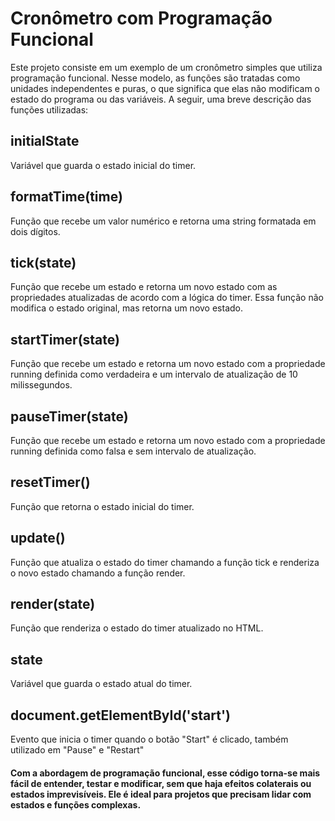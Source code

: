 <h1>Cronômetro com Programação Funcional</h1>
Este projeto consiste em um exemplo de um cronômetro simples que utiliza programação funcional. Nesse modelo, as funções são tratadas como unidades independentes e puras, o que significa que elas não modificam o estado do programa ou das variáveis. A seguir, uma breve descrição das funções utilizadas:

<h2>initialState</h2>
Variável que guarda o estado inicial do timer.

<h2>formatTime(time)</h2>
Função que recebe um valor numérico e retorna uma string formatada em dois dígitos.

<h2>tick(state)</h2>
Função que recebe um estado e retorna um novo estado com as propriedades atualizadas de acordo com a lógica do timer. Essa função não modifica o estado original, mas retorna um novo estado.

<h2>startTimer(state)</h2>
Função que recebe um estado e retorna um novo estado com a propriedade running definida como verdadeira e um intervalo de atualização de 10 milissegundos.

<h2>pauseTimer(state)</h2>
Função que recebe um estado e retorna um novo estado com a propriedade running definida como falsa e sem intervalo de atualização.  

<h2>resetTimer()</h2>
Função que retorna o estado inicial do timer.

<h2>update()</h2>
Função que atualiza o estado do timer chamando a função tick e renderiza o novo estado chamando a função render.  

<h2>render(state)</h2>
Função que renderiza o estado do timer atualizado no HTML.  

<h2>state</h2>
Variável que guarda o estado atual do timer.

<h2>document.getElementById('start')</h2>
Evento que inicia o timer quando o botão "Start" é clicado, também utilizado em "Pause" e "Restart"

<h4>Com a abordagem de programação funcional, esse código torna-se mais fácil de entender, testar e modificar, sem que haja efeitos colaterais ou estados imprevisíveis. Ele é ideal para projetos que precisam lidar com estados e funções complexas.</h4>

